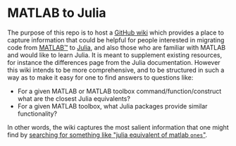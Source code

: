 # MATLAB to Julia

The purpose of this repo is to host a [GitHub wiki](https://github.com/pbouffard/matlabtojulia/wiki) which provides a place to capture information that could be helpful for people interested in migrating code from [MATLAB™](https://www.mathworks.com/products/matlab.html) to [Julia](https://julialang.org), and also those who are familiar with MATLAB and would like to learn Julia. It is meant to supplement existing resources, for instance the differences page from the Julia documentation. However this wiki intends to be more comprehensive, and to be structured in such a way as to make it easy for one to find answers to questions like:

* For a given MATLAB or MATLAB toolbox command/function/construct what are the closest Julia equivalents?
* For a given MATLAB toolbox, what Julia packages provide similar functionality?

In other words, the wiki captures the most salient information that one might find by [searching for something like "julia equivalent of matlab `ones`"](https://lmddgtfy.net/?q=julia%20equivalent%20to%20matlab%20ones).
